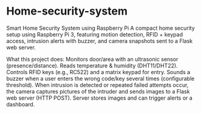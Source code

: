 # Home-security-system
Smart Home Security System using Raspberry Pi A compact home security setup using Raspberry Pi 3, featuring motion detection, RFID + keypad access, intrusion alerts with buzzer, and camera snapshots sent to a Flask web server.

What this project does:
Monitors door/area with an ultrasonic sensor (presence/distance).
Reads temperature & humidity (DHT11/DHT22).
Controls RFID keys (e.g., RC522) and a matrix keypad for entry.
Sounds a buzzer when a user enters the wrong code/key several times (configurable threshold).
When intrusion is detected or repeated failed attempts occur, the camera captures pictures of the intruder and sends images to a Flask web server (HTTP POST).
Server stores images and can trigger alerts or a dashboard.
